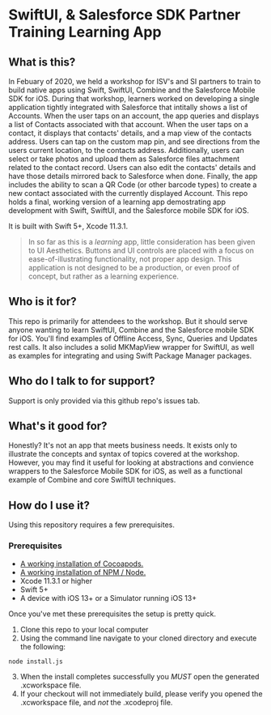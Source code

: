 #  SwiftUI, & Salesforce SDK Partner Training Learning App

## What is this?

In Febuary of 2020, we held a workshop for ISV's and SI partners to train to build native apps using Swift, SwiftUI, Combine and the Salesforce Mobile SDK for iOS.
During that workshop, learners worked on developing a single application tightly integrated with Salesforce that intitally shows a list of Accounts. When the user taps on an account, the app queries and displays a list of Contacts associated with that account. When the user taps on a contact, it displays that contacts' details, and a map view of the contacts address. Users can tap on the custom map pin, and see directions from the users current location, to the contacts address. Additionally, users can select or take photos and upload them as Salesforce files attachment related to the contact record. Users can also edit the contacts' details and have those details mirrored back to Salesforce when done. Finally, the app includes the ability to scan a QR Code (or other barcode types) to create a new contact associated with the currently displayed Account. This repo holds a final, working version of a learning app demostrating app development with Swift, SwiftUI, and the Salesforce mobile SDK for iOS.

It is built with Swift 5+, Xcode 11.3.1.

> In so far as this is a *learning* app, little consideration has been given to UI Aesthetics. Buttons and UI controls are placed with a focus on ease-of-illustrating functionality, not proper app design. This application is not designed to be a production, or even proof of concept, but rather as a learning experience.

## Who is it for?

This repo is primarily for attendees to the workshop. But it should serve anyone wanting to learn SwiftUI, Combine and the Salesforce mobile SDK for iOS. You'll find examples of Offline Access, Sync, Queries and Updates rest calls. It also includes a solid MKMapView wrapper for SwiftUI, as well as examples for integrating and using Swift Package Manager packages. 

## Who do I talk to for support?

Support is only provided via this github repo's issues tab.

## What's it good for?

Honestly? It's not an app that meets business needs. It exists only to illustrate the concepts and syntax of topics covered at the workshop. However, you may find it useful for looking at abstractions and convience wrappers to the Salesforce Mobile SDK for iOS, as well as a functional example of Combine and core SwiftUI techniques.

## How do I use it?

Using this repository requires a few prerequisites.

### Prerequisites

* [A working installation of Cocoapods.](https://cocoapods.org/)
* [A working installation of NPM / Node.](https://www.npmjs.com/)
* Xcode 11.3.1 or higher
* Swift 5+
* A device with iOS 13+ or a Simulator running iOS 13+

Once you've met these prerequisites the setup is pretty quick.

1. Clone this repo to your local computer
2. Using the command line navigate to your cloned directory and execute the following:
```cmd
node install.js
``` 
3. When the install completes successfully you *MUST* open the generated .xcworkspace file.
4. If your checkout will not immediately build, please verify you opened the .xcworkspace file, and *not* the .xcodeproj file.

